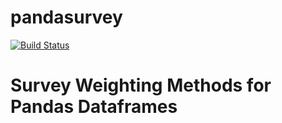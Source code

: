 # pandasurvey

[![Build Status](https://api.shippable.com/projects/53fe43eedc23a7d6063a9b61/badge/master)](https://www.shippable.com/projects/53fe43eedc23a7d6063a9b61)

# Survey Weighting Methods for Pandas Dataframes
